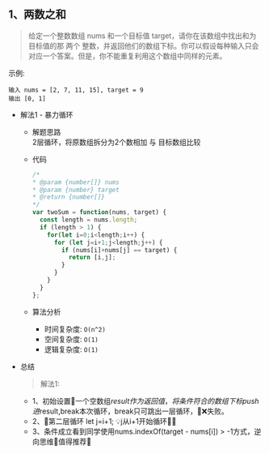 ## 1、两数之和

> 给定一个整数数组 nums 和一个目标值 target，请你在该数组中找出和为目标值的那 两个 整数，并返回他们的数组下标。你可以假设每种输入只会对应一个答案。但是，你不能重复利用这个数组中同样的元素。


示例:
```text
输入 nums = [2, 7, 11, 15], target = 9
输出 [0, 1]
```

- 解法1 - 暴力循环
  - 解题思路    
    2层循环，将原数组拆分为2个数相加 与 目标数组比较
    
  - 代码
    ```javascript
    /*
    * @param {number[]} nums
    * @param {number} target
    * @return {number[]}
    */
    var twoSum = function(nums, target) {
      const length = nums.length;
      if (length > 1) {
        for(let i=0;i<length;i++) {
          for (let j=i+1;j<length;j++) {
            if (nums[i]+nums[j] == target) {
              return [i,j];
            }
          } 
        }
      }
    };

    ```
    
  - 算法分析
    - 时间复杂度: `O(n^2)`
    - 空间复杂度: `O(1)`
    - 逻辑复杂度: `O(1)`


- 总结
  >解法1:
    - 1、初始设置一个空数组$result作为返回值，将条件符合的数组下标push进$result,break本次循环，break只可跳出一层循环，❌失败。
    - 2、第二层循环 let j=i+1; 💡j从i+1开始循环
    - 3、条件成立看到同学使用nums.indexOf(target - nums[i]) > -1方式，逆向思维🤚值得推荐